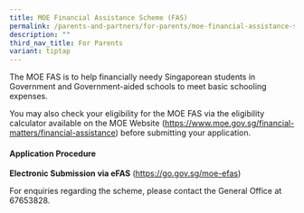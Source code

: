 ```yaml
---
title: MOE Financial Assistance Scheme (FAS)
permalink: /parents-and-partners/for-parents/moe-financial-assistance-scheme-fas/
description: ""
third_nav_title: For Parents
variant: tiptap
---
```

<p>The MOE FAS is to help financially needy Singaporean students in Government
and Government-aided schools to meet basic schooling expenses.</p>
<p>You may also check your eligibility for the MOE FAS via the eligibility
calculator available on the MOE Website (<a href="https://www.moe.gov.sg/financial-matters/financial-assistance" rel="noopener noreferrer nofollow" target="_blank">https://www.moe.gov.sg/financial-matters/financial-assistance</a>)
before submitting your application.</p>
<h4>Application Procedure</h4>
<p><strong>Electronic Submission via eFAS</strong>&nbsp;(<a href="https://go.gov.sg/moe-efas" rel="noopener noreferrer nofollow" target="_blank">https://go.gov.sg/moe-efas</a>)</p>
<p>For enquiries regarding the scheme, please contact the General Office
at 67653828.</p>